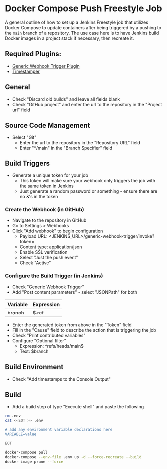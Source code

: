 # Docker Compose Push Freestyle Job

A general outline of how to set up a Jenkins Freestyle job that utilizes Docker Compose to update containers after being triggered by a pushing to the `main` branch of a repository. The use case here is to have Jenkins build Docker images in a project stack if necessary, then recreate it.

## Required Plugins:

- [Generic Webhook Trigger Plugin](https://plugins.jenkins.io/generic-webhook-trigger/)
- [Timestamper](https://plugins.jenkins.io/timestamper/)

## General

- Check "Discard old builds" and leave all fields blank
- Check "GitHub project" and enter the url to the repository in the "Project url" field

## Source Code Management

- Select "Git"
  - Enter the url to the repository in the "Repository URL" field
  - Enter "\*/main" in the "Branch Specifier" field

## Build Triggers

- Generate a unique token for your job
  - This token will make sure your webhook only triggers the job with the same token in Jenkins
  - Just generate a random password or something - ensure there are no &'s in the token

### Create the Webhook (in GitHub)

- Navigate to the repository in GitHub
- Go to Settings > Webhooks
- Click "Add webhook" to begin configuration
  - Payload URL: <JENKINS_URL>/generic-webhook-trigger/invoke?token=<TOKEN>
  - Content type: application/json
  - Enable SSL verification
  - Select "Just the push event"
  - Check "Active"

### Configure the Build Trigger (in Jenkins)

- Check "Generic Webhook Trigger"
- Add "Post content parameters" - select "JSONPath" for both

| Variable | Expression |
| -------- | ---------- |
| branch   | $.ref      |

- Enter the generated token from above in the "Token" field
- Fill in the "Cause" field to describe the action that is triggering the job
- Check "Print contributed variables"
- Configure "Optional filter"
  - Expression: ^refs/heads/main$
  - Text: $branch

## Build Environment

- Check "Add timestamps to the Console Output"

## Build

- Add a build step of type "Execute shell" and paste the following

```bash
rm .env
cat <<EOT >> .env

# add any environment variable declarations here
VARIABLE=value

EOT

docker-compose pull
docker-compose --env-file .env up -d --force-recreate --build
docker image prune --force
```
